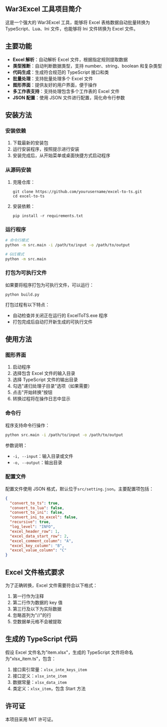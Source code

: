## War3Excel 工具项目简介

这是一个强大的 War3Excel 工具，能够将 Excel 表格数据自动批量转换为 TypeScript、Lua、Ini 文件，也能够将 Ini 文件转换为 Excel 文件。

## 主要功能

- **Excel 解析**：自动解析 Excel 文件，根据指定规则提取数据
- **类型推断**：自动判断数据类型，支持 number、string、boolean 和复杂类型
- **代码生成**：生成符合规范的 TypeScript 接口和类
- **批量处理**：支持批量处理多个 Excel 文件
- **图形界面**：提供友好的用户界面，便于操作
- **多工作表支持**：支持处理包含多个工作表的 Excel 文件
- **JSON 配置**：使用 JSON 文件进行配置，简化命令行参数

## 安装方法

### 安装依赖

1. 下载最新的安装包
2. 运行安装程序，按照提示进行安装
3. 安装完成后，从开始菜单或桌面快捷方式启动程序

### 从源码安装

1. 克隆仓库：

   ```
   git clone https://github.com/yourusername/excel-to-ts.git
   cd excel-to-ts
   ```

2. 安装依赖：

   ```
   pip install -r requirements.txt
   ```

### 运行程序

```bash
# 命令行模式
python -m src.main -i /path/to/input -o /path/to/output

# GUI模式
python -m src.main
```

### 打包为可执行文件

如果要将程序打包为可执行文件，可以运行：

```
python build.py
```

打包过程有以下特点：

- 自动检查并关闭正在运行的 ExcelToTS.exe 程序
- 打包完成后自动打开新生成的可执行文件

## 使用方法

### 图形界面

1. 启动程序
2. 选择包含 Excel 文件的输入目录
3. 选择 TypeScript 文件的输出目录
4. 勾选"递归处理子目录"选项（如果需要）
5. 点击"开始转换"按钮
6. 转换过程将在操作日志中显示

### 命令行

程序支持命令行操作：

```bash
python src.main -i /path/to/input -o /path/to/output
```

参数说明：

- `-i, --input`：输入目录或文件
- `-o, --output`：输出目录

### 配置文件

配置文件使用 JSON 格式，默认位于`src/setting.json`。主要配置项包括：

```json
{
  "convert_to_ts": true,
  "convert_to_lua": false,
  "convert_to_ini": false,
  "convert_ini_to_excel": false,
  "recursive": true,
  "log_level": "INFO",
  "excel_header_row": 1,
  "excel_data_start_row": 2,
  "excel_comment_column": "A",
  "excel_key_column": "B",
  "excel_value_column": "C"
}
```

## Excel 文件格式要求

为了正确转换，Excel 文件需要符合以下格式：

1. 第一行作为注释
2. 第二行作为数据的 key 值
3. 第三行及以下为实际数据
4. 忽略首列为"//"的行
5. 空数据单元格不会被提取

## 生成的 TypeScript 代码

假设 Excel 文件名为"item.xlsx"，生成的 TypeScript 文件将命名为"xlsx_item.ts"，包含：

1. 接口索引常量：`xlsx_inte_keys_item`
2. 接口定义：`xlsx_inte_item`
3. 数据常量：`xlsx_data_item`
4. 类定义：`xlsx_item`，包含 Start 方法

## 许可证

本项目采用 MIT 许可证。
